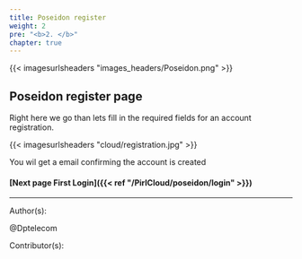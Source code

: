 ```yaml
---
title: Poseidon register
weight: 2
pre: "<b>2. </b>"
chapter: true
---
```


{{< imagesurlsheaders "images_headers/Poseidon.png"  >}}



## Poseidon register page


Right here we go than lets fill in the required fields  for an account registration.


{{< imagesurlsheaders "cloud/registration.jpg"  >}}


You wil get a email confirming the account is created



#### [Next page First Login]({{< ref "/PirlCloud/poseidon/login" >}})


---
Author(s):


@Dptelecom


Contributor(s):
